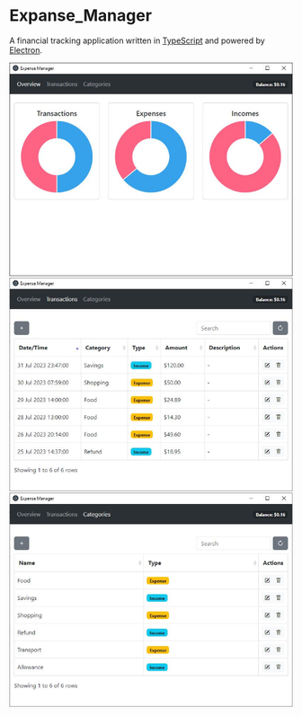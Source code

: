 # Expanse_Manager
A financial tracking application written in [TypeScript](https://www.typescriptlang.org/) and powered by [Electron](https://www.electronjs.org/).

![overview](images/image1.jpg)
![transactions](images/image2.jpg)
![categories](images/image3.jpg)
